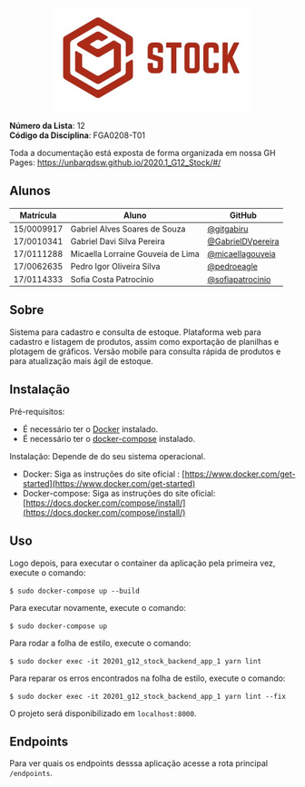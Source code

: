 <p align="center">
<img src="./assets/Logo03.jpg" />
</p>

**Número da Lista**: 12<br>
**Código da Disciplina**: FGA0208-T01<br>

Toda a documentação está exposta de forma organizada em nossa GH Pages: https://unbarqdsw.github.io/2020.1_G12_Stock/#/


## Alunos

| Matrícula  | Aluno    |GitHub                         |
| ---------- | --------------------------------- | - |
| 15/0009917 | Gabriel Alves Soares de Souza     | [@gitgabiru](https://github.com/gitgabiru)
| 17/0010341 | Gabriel Davi Silva Pereira        | [@GabrielDVpereira](https://github.com/GabrielDVpereira)
| 17/0111288 | Micaella Lorraine Gouveia de Lima | [@micaellagouveia](https://github.com/micaellagouveia)
| 17/0062635 | Pedro Igor Oliveira Silva         | [@pedroeagle](https://github.com/pedroeagle)
| 17/0114333 | Sofia Costa Patrocínio            | [@sofiapatrocinio](https://github.com/sofiapatrocinio)

## Sobre

Sistema para cadastro e consulta de estoque. Plataforma web para cadastro e listagem de produtos, assim como exportação de planilhas e plotagem de gráficos. Versão mobile para consulta rápida de produtos e para atualização mais ágil de estoque.

## Instalação

Pré-requisitos: 
* É necessário ter o [Docker](https://www.docker.com/) instalado.
* É necessário ter o [docker-compose](https://docs.docker.com/compose/) instalado.

Instalação: 
Depende de do seu sistema operacional.
* Docker: Siga as instruções do site oficial : [https://www.docker.com/get-started](https://www.docker.com/get-started)
* Docker-compose: Siga as instruções do site oficial: [https://docs.docker.com/compose/install/](https://docs.docker.com/compose/install/)


## Uso

Logo depois, para executar o container da aplicação pela primeira vez, execute o comando:

```$ sudo docker-compose up --build```

Para executar novamente, execute o comando:

```$ sudo docker-compose up```

Para rodar a folha de estilo, execute o comando:

```$ sudo docker exec -it 20201_g12_stock_backend_app_1 yarn lint```

Para reparar os erros encontrados na folha de estilo, execute o comando:


```$ sudo docker exec -it 20201_g12_stock_backend_app_1 yarn lint --fix```

O projeto será disponibilizado em  ```localhost:8000```.

## Endpoints

Para ver quais os endpoints desssa aplicação acesse a rota principal ```/endpoints```.